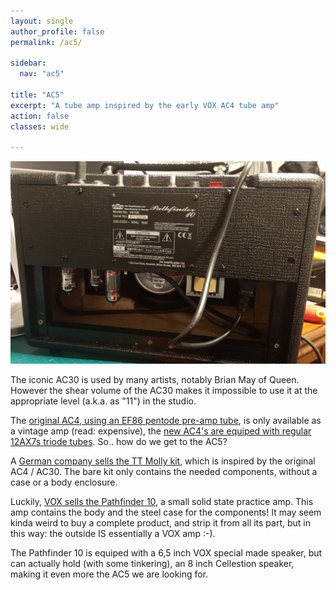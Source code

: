 ```yaml
---
layout: single
author_profile: false
permalink: /ac5/

sidebar:
  nav: "ac5"

title: "AC5"
excerpt: "A tube amp inspired by the early VOX AC4 tube amp"
action: false
classes: wide

---
```

![](/assets/images/ac5/ac5-back.png)

The iconic AC30 is used by many artists, notably Brian May of Queen. However the shear volume of the AC30 makes it impossible to use it at the appropriate level (a.k.a. as "11") in the studio.

The [original AC4, using an EF86 pentode pre-amp tube](http://www.voxshowroom.com/uk/amp/ac4.html), is only available as a vintage amp (read: expensive), the [new AC4's are equiped with regular 12AX7s triode tubes](https://voxamps.com/product/ac-4-custom-vintage-black-series/). So.. how do we get to the AC5?

A [German company sells the TT Molly kit](https://www.tube-town.net/cms/?DIY/LoW-Projekte/Molly_-engl-), which is inspired by the original AC4 / AC30. The bare kit only contains the needed components, without a case or a body enclosure.

Luckily, [VOX sells the Pathfinder 10](https://voxamps.com/product/pathfinder-10/), a small solid state practice amp. This amp contains the body and the steel case for the components! It may seem kinda weird to buy a complete product, and strip it from all its part, but in this way: the outside IS essentially a VOX amp :-).

The Pathfinder 10 is equiped with a 6,5 inch VOX special made speaker, but can actually hold (with some tinkering), an 8 inch Cellestion speaker, making it even more the AC5 we are looking for.
